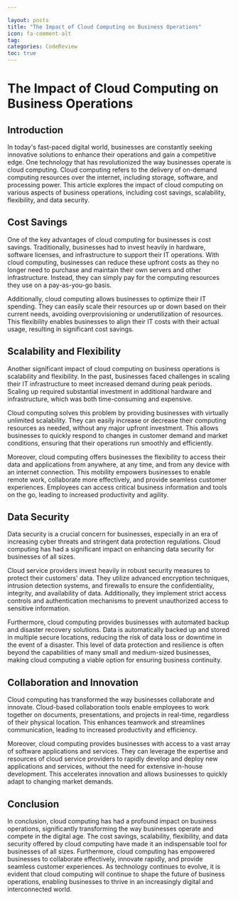 ```yaml
---

layout: posts
title: "The Impact of Cloud Computing on Business Operations"
icon: fa-comment-alt
tag:      
categories: CodeReview
toc: true
---
```




# The Impact of Cloud Computing on Business Operations

## Introduction

In today's fast-paced digital world, businesses are constantly seeking innovative solutions to enhance their operations and gain a competitive edge. One technology that has revolutionized the way businesses operate is cloud computing. Cloud computing refers to the delivery of on-demand computing resources over the internet, including storage, software, and processing power. This article explores the impact of cloud computing on various aspects of business operations, including cost savings, scalability, flexibility, and data security.

## Cost Savings

One of the key advantages of cloud computing for businesses is cost savings. Traditionally, businesses had to invest heavily in hardware, software licenses, and infrastructure to support their IT operations. With cloud computing, businesses can reduce these upfront costs as they no longer need to purchase and maintain their own servers and other infrastructure. Instead, they can simply pay for the computing resources they use on a pay-as-you-go basis.

Additionally, cloud computing allows businesses to optimize their IT spending. They can easily scale their resources up or down based on their current needs, avoiding overprovisioning or underutilization of resources. This flexibility enables businesses to align their IT costs with their actual usage, resulting in significant cost savings.

## Scalability and Flexibility

Another significant impact of cloud computing on business operations is scalability and flexibility. In the past, businesses faced challenges in scaling their IT infrastructure to meet increased demand during peak periods. Scaling up required substantial investment in additional hardware and infrastructure, which was both time-consuming and expensive.

Cloud computing solves this problem by providing businesses with virtually unlimited scalability. They can easily increase or decrease their computing resources as needed, without any major upfront investment. This allows businesses to quickly respond to changes in customer demand and market conditions, ensuring that their operations run smoothly and efficiently.

Moreover, cloud computing offers businesses the flexibility to access their data and applications from anywhere, at any time, and from any device with an internet connection. This mobility empowers businesses to enable remote work, collaborate more effectively, and provide seamless customer experiences. Employees can access critical business information and tools on the go, leading to increased productivity and agility.

## Data Security

Data security is a crucial concern for businesses, especially in an era of increasing cyber threats and stringent data protection regulations. Cloud computing has had a significant impact on enhancing data security for businesses of all sizes.

Cloud service providers invest heavily in robust security measures to protect their customers' data. They utilize advanced encryption techniques, intrusion detection systems, and firewalls to ensure the confidentiality, integrity, and availability of data. Additionally, they implement strict access controls and authentication mechanisms to prevent unauthorized access to sensitive information.

Furthermore, cloud computing provides businesses with automated backup and disaster recovery solutions. Data is automatically backed up and stored in multiple secure locations, reducing the risk of data loss or downtime in the event of a disaster. This level of data protection and resilience is often beyond the capabilities of many small and medium-sized businesses, making cloud computing a viable option for ensuring business continuity.

## Collaboration and Innovation

Cloud computing has transformed the way businesses collaborate and innovate. Cloud-based collaboration tools enable employees to work together on documents, presentations, and projects in real-time, regardless of their physical location. This enhances teamwork and streamlines communication, leading to increased productivity and efficiency.

Moreover, cloud computing provides businesses with access to a vast array of software applications and services. They can leverage the expertise and resources of cloud service providers to rapidly develop and deploy new applications and services, without the need for extensive in-house development. This accelerates innovation and allows businesses to quickly adapt to changing market demands.

## Conclusion

In conclusion, cloud computing has had a profound impact on business operations, significantly transforming the way businesses operate and compete in the digital age. The cost savings, scalability, flexibility, and data security offered by cloud computing have made it an indispensable tool for businesses of all sizes. Furthermore, cloud computing has empowered businesses to collaborate effectively, innovate rapidly, and provide seamless customer experiences. As technology continues to evolve, it is evident that cloud computing will continue to shape the future of business operations, enabling businesses to thrive in an increasingly digital and interconnected world.